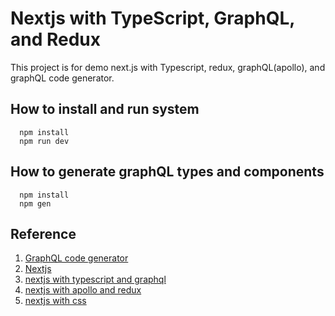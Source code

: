 # Nextjs with TypeScript, GraphQL, and Redux

This project is for demo next.js with Typescript, redux, graphQL(apollo), and graphQL code generator.

## How to install and run system
```
  npm install
  npm run dev
```

## How to generate graphQL types and components
```
  npm install
  npm gen
```

## Reference
1. [GraphQL code generator](https://graphql-code-generator.com/)
2. [Nextjs](https://nextjs.org/)
3. [nextjs with typescript and graphql](https://github.com/zeit/next.js/tree/canary/examples/with-typescript-graphql)
4. [nextjs with apollo and redux](https://github.com/zeit/next.js/tree/canary/examples/with-apollo-and-redux)
5. [nextjs with css](https://github.com/zeit/next-plugins/tree/master/packages/next-css)

